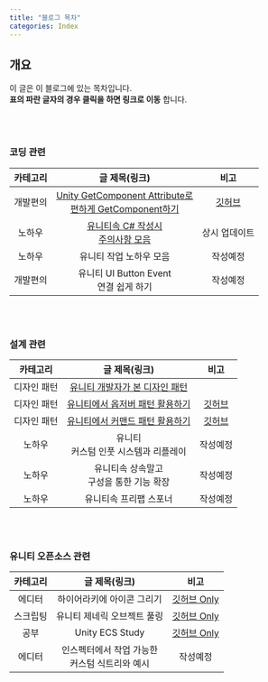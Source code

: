 ```yaml
---
title: "블로그 목차"
categories: Index
---
```


## 개요
이 글은 이 블로그에 있는 목차입니다. <br>
**표의 파란 글자의 경우 클릭을 하면 링크로 이동** 합니다. <br>

<br>
<br>

### 코딩 관련

| <center>카테고리</center> | <center>글 제목(링크)</center> | <center>비고</center> |
|:---:|:---:|:---:|
| 개발편의 | [Unity GetComponent Attribute로<br>편하게 GetComponent하기](https://korstrix.github.io/unity/unitylibrary/attribute/github/GetComponent_Attribute/) | [깃허브](https://github.com/KorStrix/Unity_GetComponentAttribute) |
| 노하우 | [유니티속 C# 작성시<br>주의사항 모음](https://korstrix.github.io/unity/c%23/coding/know/Unity_C-_WarningList/) | 상시 업데이트 |
| 노하우 | 유니티 작업 노하우 모음 | 작성예정 |
| 개발편의 | 유니티 UI Button Event <br>연결 쉽게 하기 | 작성예정 |

<br>
<br>

### 설계 관련

| <center>카테고리</center> | <center>글 제목(링크)</center> | <center>비고</center> |
|:---:|:---:|:---:|
| 디자인 패턴 | [유니티 개발자가 본 디자인 패턴](https://korstrix.github.io/designpattern/Design_Pattern/) | |
| 디자인 패턴 | [유니티에서 옵저버 패턴 활용하기](https://korstrix.github.io/unity/unitylibrary/designpattern/github/Observer_Pattern/) | [깃허브](https://github.com/KorStrix/Unity_ObserverPattern) |
| 디자인 패턴 | [유니티에서 커맨드 패턴 활용하기](https://korstrix.github.io/unity/unitylibrary/designpattern/github/Command_Pattern/) | [깃허브](https://github.com/KorStrix/Unity_CommandPattern) |
| 노하우 | 유니티 <br> 커스텀 인풋 시스템과 리플레이 | 작성예정 |
| 노하우 | 유니티속 상속말고 <br> 구성을 통한 기능 확장 | 작성예정 |
| 노하우 | 유니티속 프리팹 스포너 | 작성예정 |


<br>
<br>

### 유니티 오픈소스 관련

| <center>카테고리</center> | <center>글 제목(링크)</center> | <center>비고</center> |
|:---:|:---:|:---:|
| 에디터 | 하이어라키에 아이콘 그리기 | [깃허브 Only](https://github.com/KorStrix/Unity_DrawHierarchyIcon) |
| 스크립팅 | 유니티 제네릭 오브젝트 풀링 | [깃허브 Only](https://github.com/KorStrix/Unity_Generic_ObjectPooling)
| 공부 | Unity ECS Study | [깃허브 Only](https://github.com/KorStrix/Unity_Study_ECS) |
| 에디터 | 인스펙터에서 작업 가능한<br> 커스텀 식트리와 예시 | 작성예정 |
